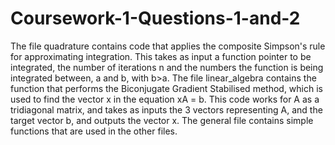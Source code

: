 # Coursework-1-Questions-1-and-2
The file quadrature contains code that applies the composite Simpson's rule for approximating integration. This takes as input a function pointer to be integrated, the number of iterations n and the numbers the function is being integrated between, a and b, with b>a.
The file linear_algebra contains the function that performs the Biconjugate Gradient Stabilised method, which is used to find the vector x in the equation xA = b. This code works for A as a tridiagonal matrix, and takes as inputs the 3 vectors representing A, and the target vector b, and outputs the vector x.
The general file contains simple functions that are used in the other files.
